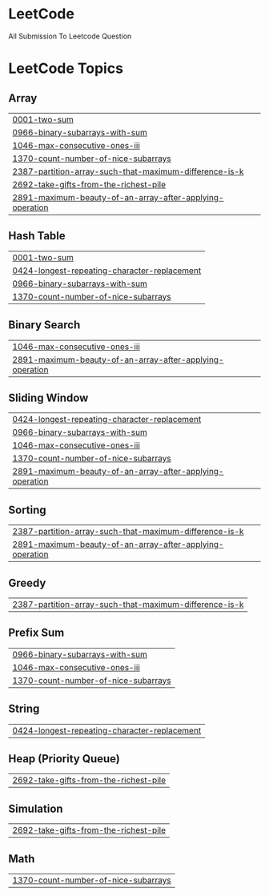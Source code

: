 # LeetCode
All Submission To Leetcode Question

<!---LeetCode Topics Start-->
# LeetCode Topics
## Array
|  |
| ------- |
| [0001-two-sum](https://github.com/25niranjan/LeetCode/tree/master/0001-two-sum) |
| [0966-binary-subarrays-with-sum](https://github.com/25niranjan/LeetCode/tree/master/0966-binary-subarrays-with-sum) |
| [1046-max-consecutive-ones-iii](https://github.com/25niranjan/LeetCode/tree/master/1046-max-consecutive-ones-iii) |
| [1370-count-number-of-nice-subarrays](https://github.com/25niranjan/LeetCode/tree/master/1370-count-number-of-nice-subarrays) |
| [2387-partition-array-such-that-maximum-difference-is-k](https://github.com/25niranjan/LeetCode/tree/master/2387-partition-array-such-that-maximum-difference-is-k) |
| [2692-take-gifts-from-the-richest-pile](https://github.com/25niranjan/LeetCode/tree/master/2692-take-gifts-from-the-richest-pile) |
| [2891-maximum-beauty-of-an-array-after-applying-operation](https://github.com/25niranjan/LeetCode/tree/master/2891-maximum-beauty-of-an-array-after-applying-operation) |
## Hash Table
|  |
| ------- |
| [0001-two-sum](https://github.com/25niranjan/LeetCode/tree/master/0001-two-sum) |
| [0424-longest-repeating-character-replacement](https://github.com/25niranjan/LeetCode/tree/master/0424-longest-repeating-character-replacement) |
| [0966-binary-subarrays-with-sum](https://github.com/25niranjan/LeetCode/tree/master/0966-binary-subarrays-with-sum) |
| [1370-count-number-of-nice-subarrays](https://github.com/25niranjan/LeetCode/tree/master/1370-count-number-of-nice-subarrays) |
## Binary Search
|  |
| ------- |
| [1046-max-consecutive-ones-iii](https://github.com/25niranjan/LeetCode/tree/master/1046-max-consecutive-ones-iii) |
| [2891-maximum-beauty-of-an-array-after-applying-operation](https://github.com/25niranjan/LeetCode/tree/master/2891-maximum-beauty-of-an-array-after-applying-operation) |
## Sliding Window
|  |
| ------- |
| [0424-longest-repeating-character-replacement](https://github.com/25niranjan/LeetCode/tree/master/0424-longest-repeating-character-replacement) |
| [0966-binary-subarrays-with-sum](https://github.com/25niranjan/LeetCode/tree/master/0966-binary-subarrays-with-sum) |
| [1046-max-consecutive-ones-iii](https://github.com/25niranjan/LeetCode/tree/master/1046-max-consecutive-ones-iii) |
| [1370-count-number-of-nice-subarrays](https://github.com/25niranjan/LeetCode/tree/master/1370-count-number-of-nice-subarrays) |
| [2891-maximum-beauty-of-an-array-after-applying-operation](https://github.com/25niranjan/LeetCode/tree/master/2891-maximum-beauty-of-an-array-after-applying-operation) |
## Sorting
|  |
| ------- |
| [2387-partition-array-such-that-maximum-difference-is-k](https://github.com/25niranjan/LeetCode/tree/master/2387-partition-array-such-that-maximum-difference-is-k) |
| [2891-maximum-beauty-of-an-array-after-applying-operation](https://github.com/25niranjan/LeetCode/tree/master/2891-maximum-beauty-of-an-array-after-applying-operation) |
## Greedy
|  |
| ------- |
| [2387-partition-array-such-that-maximum-difference-is-k](https://github.com/25niranjan/LeetCode/tree/master/2387-partition-array-such-that-maximum-difference-is-k) |
## Prefix Sum
|  |
| ------- |
| [0966-binary-subarrays-with-sum](https://github.com/25niranjan/LeetCode/tree/master/0966-binary-subarrays-with-sum) |
| [1046-max-consecutive-ones-iii](https://github.com/25niranjan/LeetCode/tree/master/1046-max-consecutive-ones-iii) |
| [1370-count-number-of-nice-subarrays](https://github.com/25niranjan/LeetCode/tree/master/1370-count-number-of-nice-subarrays) |
## String
|  |
| ------- |
| [0424-longest-repeating-character-replacement](https://github.com/25niranjan/LeetCode/tree/master/0424-longest-repeating-character-replacement) |
## Heap (Priority Queue)
|  |
| ------- |
| [2692-take-gifts-from-the-richest-pile](https://github.com/25niranjan/LeetCode/tree/master/2692-take-gifts-from-the-richest-pile) |
## Simulation
|  |
| ------- |
| [2692-take-gifts-from-the-richest-pile](https://github.com/25niranjan/LeetCode/tree/master/2692-take-gifts-from-the-richest-pile) |
## Math
|  |
| ------- |
| [1370-count-number-of-nice-subarrays](https://github.com/25niranjan/LeetCode/tree/master/1370-count-number-of-nice-subarrays) |
<!---LeetCode Topics End-->